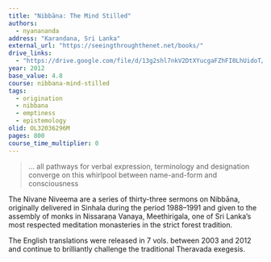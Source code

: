 ```yaml
---
title: "Nibbāna: The Mind Stilled"
authors:
  - nyanananda
address: "Karandana, Sri Lanka"
external_url: "https://seeingthroughthenet.net/books/"
drive_links:
  - "https://drive.google.com/file/d/13g2shl7nkV2DtXYucgaFZhFI0LhUidoT/view?usp=drivesdk"
year: 2012
base_value: 4.8
course: nibbana-mind-stilled
tags:
  - origination
  - nibbana
  - emptiness
  - epistemology
olid: OL32036296M
pages: 800
course_time_multiplier: 0
---
```


> … all pathways for verbal expression, terminology and designation converge on this whirlpool between name-and-form and consciousness

The Nivane Niveema are a series of thirty-three sermons on Nibbāna, originally delivered in Sinhala
during the period 1988–1991 and given to the assembly of monks in Nissaraṇa Vanaya, Meethirigala,
one of Sri Lanka’s most respected meditation monasteries in the strict forest tradition.

The English translations were released in 7 vols. between 2003 and 2012 and continue to brilliantly challenge the traditional Theravada exegesis.

